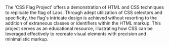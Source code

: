 The 'CSS Flag Project' offers a demonstration of HTML and CSS techniques to replicate the flag of Laos. Through adept utilization of CSS selectors and specificity, the flag's intricate design is achieved without resorting to the addition of extraneous classes or identifiers within the HTML markup. This project serves as an educational resource, illustrating how CSS can be leveraged effectively to recreate visual elements with precision and minimalistic markup. 
